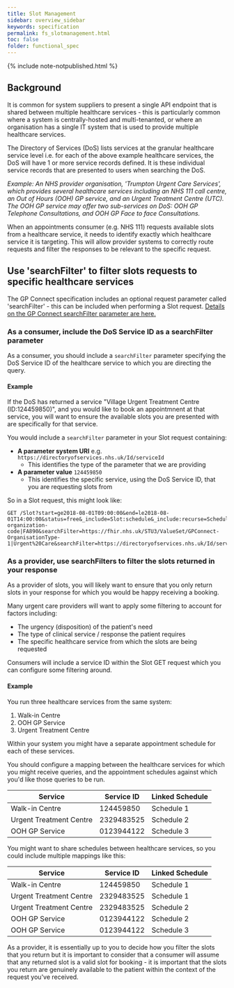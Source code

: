 ```yaml
---
title: Slot Management
sidebar: overview_sidebar
keywords: specification
permalink: fs_slotmanagement.html
toc: false
folder: functional_spec
---
```


{% include note-notpublished.html %}

## Background
It is common for system suppliers to present a single API endpoint that is shared between multiple healthcare services - this is particularly common where a system is centrally-hosted and multi-tenanted, or where an organisation has a single IT system that is used to provide multiple healthcare services.

The Directory of Services (DoS) lists services at the granular healthcare service level i.e. for each of the above example healthcare services, the DoS will have 1 or more service records defined. It is these individual service records that are presented to users when searching the DoS.

*Example: An NHS provider organisation, 'Trumpton Urgent Care Services', which provides several healthcare services including an NHS 111 call centre, an Out of Hours (OOH) GP service, and an Urgent Treatment Centre (UTC). The OOH GP service may offer two sub-services on DoS: OOH GP Telephone Consultations, and OOH GP Face to face Consultations.*

When an appointments consumer (e.g. NHS 111) requests available slots from a healthcare service, it needs to identify exactly which healthcare service it is targeting. This will allow provider systems to correctly route requests and filter the responses to be relevant to the specific request.

## Use 'searchFilter' to filter slots requests to specific healthcare services
The GP Connect specification includes an optional request parameter called 'searchFilter' - this can be included when performing a Slot request. [Details on the GP Connect searchFilter parameter are here.](https://nhsconnect.github.io/gpconnect/appointments_use_case_search_for_free_slots.html#enhanced-slot-filtering)

### As a consumer, include the DoS Service ID as a searchFilter parameter
As a consumer, you should include a `searchFilter` parameter specifying the DoS Service ID of the healthcare service to which you are directing the query. 

#### Example
If the DoS has returned a service "Village Urgent Treatment Centre (ID:124459850)", and you would like to book an appointmnent at that service, you will want to ensure the available slots you are presented with are specifically for that service.

You would include a `searchFilter` parameter in your Slot request containing:

* **A parameter system URI** e.g. `https://directoryofservices.nhs.uk/Id/serviceId` 
    * This identifies the type of the parameter that we are providing
* **A parameter value** `124459850`
    * This identifies the specific service, using the DoS Service ID, that you are requesting slots from

So in a Slot request, this might look like:

```http
GET /Slot?start=ge2018-08-01T09:00:00&end=le2018-08-01T14:00:00&status=free&_include=Slot:schedule&_include:recurse=Schedule:actor:Practitioner&_include:recurse=Schedule:actor:Location&searchFilter=https://fhir.nhs.uk/Id/ods-organization-code|FA890&searchFilter=https://fhir.nhs.uk/STU3/ValueSet/GPConnect-OrganisationType-1|Urgent%20Care&searchFilter=https://directoryofservices.nhs.uk/Id/serviceId|124459850
```

### As a provider, use searchFilters to filter the slots returned in your response
As a provider of slots, you will likely want to ensure that you only return slots in your response for which you would be happy receiving a booking.

Many urgent care providers will want to apply some filtering to account for factors including:

* The urgency (disposition) of the patient's need
* The type of clinical service / response the patient requires
* The specific healthcare service from which the slots are being requested

Consumers will include a service ID within the Slot GET request which you can configure some filtering around.

#### Example
You run three healthcare services from the same system:

1. Walk-in Centre
2. OOH GP Service
3. Urgent Treatment Centre

Within your system you might have a separate appointment schedule for each of these services. 

You should configure a mapping between the healthcare services for which you might receive queries, and the appointment schedules against which you'd like those queries to be run.

| Service                 | Service ID | Linked Schedule |
|-------------------------|------------|-----------------|
| Walk-in Centre          | 124459850 | Schedule 1      |
| Urgent Treatment Centre | 2329483525 | Schedule 2      |
| OOH GP Service          | 0123944122 | Schedule 3      |

You might want to share schedules between healthcare services, so you could include multiple mappings like this:

| Service                 | Service ID | Linked Schedule |
|-------------------------|------------|-----------------|
| Walk-in Centre          | 124459850 | Schedule 1      |
| Urgent Treatment Centre | 2329483525 | Schedule 1      |
| Urgent Treatment Centre | 2329483525 | Schedule 2      |
| OOH GP Service          | 0123944122 | Schedule 2      |
| OOH GP Service          | 0123944122 | Schedule 3      |

As a provider, it is essentially up to you to decide how you filter the slots that you return but it is important to consider that a consumer will assume that any returned slot is a valid slot for booking - it is important that the slots you return are genuinely available to the patient within the context of the request you've received.
